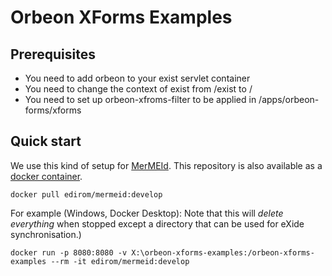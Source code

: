 Orbeon XForms Examples
======================

Prerequisites
-------------

* You need to add orbeon to your exist servlet container
* You need to change the context of exist from /exist to /
* You need to set up orbeon-xfroms-filter to be applied in /apps/orbeon-forms/xforms

Quick start
-----------

We use this kind of setup for [MerMEId](https://github.com/Edirom/MerMEId/tree/develop).
This repository is also available as a [docker container](https://hub.docker.com/r/edirom/mermeid).

`docker pull edirom/mermeid:develop`

For example (Windows, Docker Desktop):
Note that this will _delete everything_ when stopped except a directory that can be used for eXide synchronisation.)

`docker run -p 8080:8080 -v X:\orbeon-xforms-examples:/orbeon-xforms-examples --rm -it edirom/mermeid:develop`
